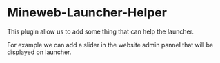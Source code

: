 # Mineweb-Launcher-Helper

This plugin allow us to add some thing that can help the launcher.

For example we can add a slider in the website admin pannel that will be displayed on launcher.

